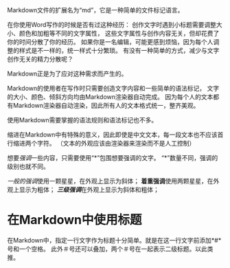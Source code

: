 Markdown文件的扩展名为“md”，它是一种简单的文件标记语言。

在你使用Word写作的时候是否有过这种经历：
创作文字时遇到小标题需要调整大小、颜色和加粗等不同的文字属性，
这些文字属性与创作内容无关，但却花费了你的时间分散了你的经历。
如果你是一名编辑，可能更感到烦恼，因为每个人调整的样式是不一样的，统一样式十分繁琐。
有没有一种简单的方式，减少与文字创作无关的精力分散呢？

Markdown正是为了应对这种需求而产生的。

Markdown的使用者在写作时只需要创造文字内容和一些简单的语法标记，
文字的大小、颜色、倾斜方向均由Markdown渲染器自动完成。
因为每个人的文本都有Markdown渲染器自动渲染，因此所有人的文本格式统一，整齐美观。

使用Markdown需要掌握的语法规则和语法标记也不多。

缩进在Markdown中有特殊的意义，因此即使是中文文本，每一段文本也不应该首行缩进两个字符。
（文本的外观应该由渲染器来渲染而不是人工控制）

想要*强调*一些内容，只需要使用“\*”包围想要强调的文字。
“\*”数量不同，强调的级别也就不同。

*一般的强调*使用一颗星星，在外观上显示为斜体；
**着重强调**使用两颗星星，在外观上显示为粗体；
***三级强调***在外观上显示为斜体和粗体；

# 在Markdown中使用标题

在Markdown中，指定一行文字作为标题十分简单。就是在这一行文字前添加*#*号和一个空格。
此外＃号还可以叠加，两个＃号在一起表示二级标题。以此类推。
